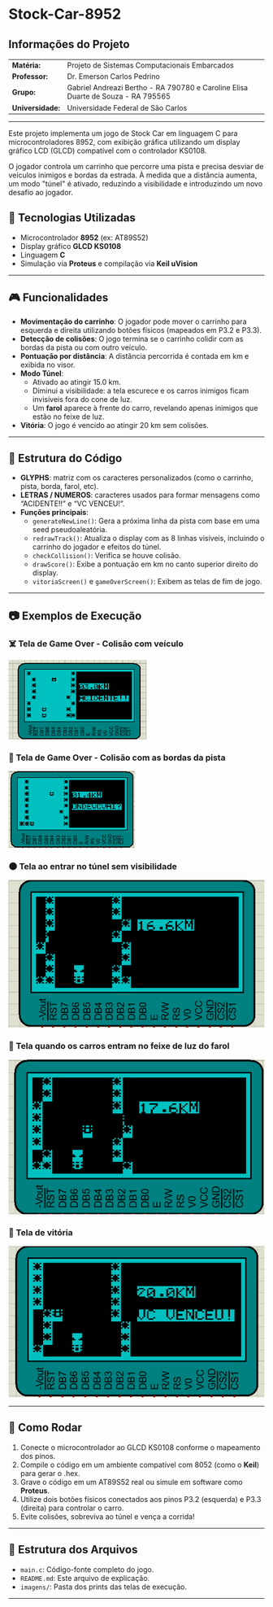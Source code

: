 # Stock-Car-8952

## Informações do Projeto

|               |                                         |
| :------------ | :-------------------------------------- |
| **Matéria:** | Projeto de Sistemas Computacionais Embarcados                                   |
| **Professor:** | Dr. Emerson Carlos Pedrino                                                    |
| **Grupo:** | Gabriel Andreazi Bertho - RA 790780 e Caroline Elisa Duarte de Souza - RA 795565  |
| **Universidade:** | Universidade Federal de São Carlos                                         |

---

Este projeto implementa um jogo de Stock Car em linguagem C para microcontroladores 8952, com exibição gráfica utilizando um display gráfico LCD (GLCD) compatível com o controlador KS0108.

O jogador controla um carrinho que percorre uma pista e precisa desviar de veículos inimigos e bordas da estrada. À medida que a distância aumenta, um modo "túnel" é ativado, reduzindo a visibilidade e introduzindo um novo desafio ao jogador.

## 🔧 Tecnologias Utilizadas

- Microcontrolador **8952** (ex: AT89S52)
- Display gráfico **GLCD KS0108**
- Linguagem **C**
- Simulação via **Proteus** e compilação via **Keil uVision**

---

## 🎮 Funcionalidades

- **Movimentação do carrinho**: O jogador pode mover o carrinho para esquerda e direita utilizando botões físicos (mapeados em P3.2 e P3.3).
- **Detecção de colisões**: O jogo termina se o carrinho colidir com as bordas da pista ou com outro veículo.
- **Pontuação por distância**: A distância percorrida é contada em km e exibida no visor.
- **Modo Túnel**:
  - Ativado ao atingir 15.0 km.
  - Diminui a visibilidade: a tela escurece e os carros inimigos ficam invisíveis fora do cone de luz.
  - Um **farol** aparece à frente do carro, revelando apenas inimigos que estão no feixe de luz.
- **Vitória**: O jogo é vencido ao atingir 20 km sem colisões.

---

## 🧠 Estrutura do Código

- **GLYPHS**: matriz com os caracteres personalizados (como o carrinho, pista, borda, farol, etc).
- **LETRAS / NUMEROS**: caracteres usados para formar mensagens como “ACIDENTE!!” e “VC VENCEU!”.
- **Funções principais**:
  - `generateNewLine()`: Gera a próxima linha da pista com base em uma seed pseudoaleatória.
  - `redrawTrack()`: Atualiza o display com as 8 linhas visíveis, incluindo o carrinho do jogador e efeitos do túnel.
  - `checkCollision()`: Verifica se houve colisão.
  - `drawScore()`: Exibe a pontuação em km no canto superior direito do display.
  - `vitoriaScreen()` e `gameOverScreen()`: Exibem as telas de fim de jogo.

---

## 📷 Exemplos de Execução

### ☠️ Tela de Game Over - Colisão com veículo
![alt text](Imagens/acidente.png)

### 🚧 Tela de Game Over - Colisão com as bordas da pista
![alt text](Imagens/colisaoparede.png)

### 🌑 Tela ao entrar no túnel sem visibilidade
![alt text](Imagens/tunel.png)

### 🔦 Tela quando os carros entram no feixe de luz do farol
![alt text](Imagens/farol.png)

### 🏁 Tela de vitória
![alt text](Imagens/vitoria.png)

---

## 🚀 Como Rodar

1. Conecte o microcontrolador ao GLCD KS0108 conforme o mapeamento dos pinos.
2. Compile o código em um ambiente compatível com 8052 (como o **Keil**) para gerar o .hex.
3. Grave o código em um AT89S52 real ou simule em software como **Proteus**.
4. Utilize dois botões físicos conectados aos pinos P3.2 (esquerda) e P3.3 (direita) para controlar o carro.
5. Evite colisões, sobreviva ao túnel e vença a corrida!

---

## 📁 Estrutura dos Arquivos

- `main.c`: Código-fonte completo do jogo.
- `README.md`: Este arquivo de explicação.
- `imagens/`: Pasta dos prints das telas de execução.

---
